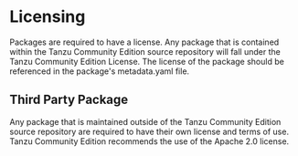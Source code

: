 # Licensing

Packages are required to have a license. Any package that is contained within the Tanzu Community Edition source repository will fall under the Tanzu Community Edition License. The license of the package should be referenced in the package's metadata.yaml file.

## Third Party Package

Any package that is maintained outside of the Tanzu Community Edition source repository are required to have their own license and terms of use. Tanzu Community Edition recommends the use of the Apache 2.0 license.
